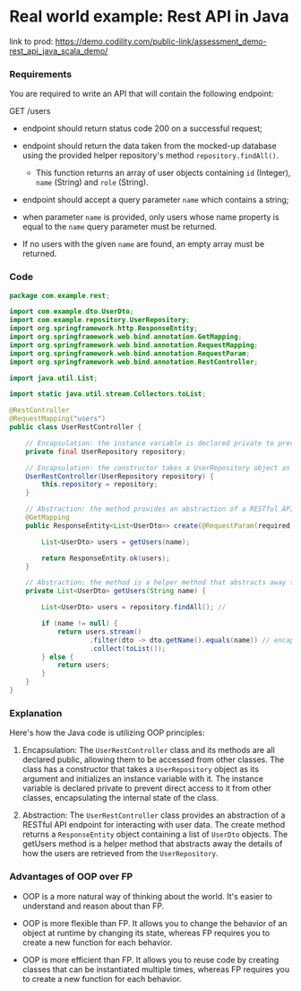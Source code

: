 # Real world example: Rest API in Java

link to prod: https://demo.codility.com/public-link/assessment_demo-rest_api_java_scala_demo/

### Requirements
You are required to write an API that will contain the following endpoint:

GET /users

* endpoint should return status code 200 on a successful request;

* endpoint should return the data taken from the mocked-up database using the provided helper repository's method `repository.findAll()`. 
    - This function returns an array of user objects containing `id` (Integer), `name` (String) and `role` (String).

* endpoint should accept a query parameter `name` which contains a string;

* when parameter `name` is provided, only users whose name property is equal to the `name` query parameter must be returned. 

* If no users with the given `name` are found, an empty array must be returned.

### Code
```java
package com.example.rest;

import com.example.dto.UserDto;
import com.example.repository.UserRepository;
import org.springframework.http.ResponseEntity;
import org.springframework.web.bind.annotation.GetMapping;
import org.springframework.web.bind.annotation.RequestMapping;
import org.springframework.web.bind.annotation.RequestParam;
import org.springframework.web.bind.annotation.RestController;

import java.util.List;

import static java.util.stream.Collectors.toList;

@RestController
@RequestMapping("users")
public class UserRestController {

    // Encapsulation: the instance variable is declared private to prevent direct access to it from other classes
    private final UserRepository repository;

    // Encapsulation: the constructor takes a UserRepository object as its argument and initializes an instance variable with it
    UserRestController(UserRepository repository) {
        this.repository = repository;
    }

    // Abstraction: the method provides an abstraction of a RESTful API endpoint for interacting with user data
    @GetMapping
    public ResponseEntity<List<UserDto>> create(@RequestParam(required = false) String name) {

        List<UserDto> users = getUsers(name);

        return ResponseEntity.ok(users);
    }

    // Abstraction: the method is a helper method that abstracts away the details of how the users are retrieved from the User Repository
    private List<UserDto> getUsers(String name) {

        List<UserDto> users = repository.findAll(); //

        if (name != null) {
            return users.stream()
                    .filter(dto -> dto.getName().equals(name)) // encapsulation: the dto.getName() method is private. We cant access it directly.
                    .collect(toList());
        } else {
            return users;
        }
    }
}
```

### Explanation
Here's how the Java code is utilizing OOP principles:

1. Encapsulation: The `UserRestController` class and its methods are all declared public, allowing them to be accessed from other classes. The class has a constructor that takes a `UserRepository` object as its argument and initializes an instance variable with it. The instance variable is declared private to prevent direct access to it from other classes, encapsulating the internal state of the class.

2. Abstraction: The `UserRestController` class provides an abstraction of a RESTful API endpoint for interacting with user data. The create method returns a `ResponseEntity` object containing a list of `UserDto` objects. The getUsers method is a helper method that abstracts away the details of how the users are retrieved from the `UserRepository`.


### Advantages of OOP over FP
* OOP is a more natural way of thinking about the world. It's easier to understand and reason about than FP.

* OOP is more flexible than FP. It allows you to change the behavior of an object at runtime by changing its state, whereas FP requires you to create a new function for each behavior.

* OOP is more efficient than FP. It allows you to reuse code by creating classes that can be instantiated multiple times, whereas FP requires you to create a new function for each behavior.